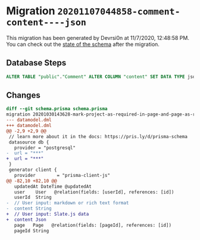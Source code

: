 # Migration `20201107044858-comment-content----json`

This migration has been generated by Devrsi0n at 11/7/2020, 12:48:58 PM.
You can check out the [state of the schema](./schema.prisma) after the migration.

## Database Steps

```sql
ALTER TABLE "public"."Comment" ALTER COLUMN "content" SET DATA TYPE jsonb
```

## Changes

```diff
diff --git schema.prisma schema.prisma
migration 20201030143628-mark-project-as-required-in-page-and-page-as-required-in-comment..20201107044858-comment-content----json
--- datamodel.dml
+++ datamodel.dml
@@ -2,9 +2,9 @@
 // learn more about it in the docs: https://pris.ly/d/prisma-schema
 datasource db {
   provider = "postgresql"
-  url = "***"
+  url = "***"
 }
 generator client {
   provider        = "prisma-client-js"
@@ -82,10 +82,10 @@
   updatedAt DateTime @updatedAt
   user    User   @relation(fields: [userId], references: [id])
   userId  String
-  // User input: markdown or rich text format
-  content String
+  // User input: Slate.js data
+  content Json
   page   Page   @relation(fields: [pageId], references: [id])
   pageId String
```
